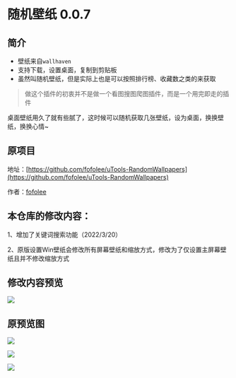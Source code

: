 # 随机壁纸 0.0.7

## 简介

- 壁纸来自`wallhaven`
- 支持下载，设置桌面，复制到剪贴板
- 虽然叫随机壁纸，但是实际上也是可以按照排行榜、收藏数之类的来获取


>做这个插件的初衷并不是做一个看图搜图爬图插件，而是一个用完即走的插件

桌面壁纸用久了就有些腻了，这时候可以随机获取几张壁纸，设为桌面，换换壁纸，换换心情~

## 原项目

地址：[https://github.com/fofolee/uTools-RandomWallpapers](https://github.com/fofolee/uTools-RandomWallpapers)

作者：[fofolee](https://github.com/fofolee/)

## 本仓库的修改内容：

1、增加了关键词搜索功能（2022/3/20）

2、原版设置Win壁纸会修改所有屏幕壁纸和缩放方式，修改为了仅设置主屏幕壁纸且并不修改缩放方式

## 修改内容预览

![](https://files.catbox.moe/nyier9.png)

## 原预览图

![](https://files.catbox.moe/s6jlx5.png)

![](https://i.loli.net/2021/09/13/ZAP1B4qIDlTkYFm.jpg)

![](https://i.loli.net/2021/09/13/CbNPfOFDlQ43pjA.jpg)
